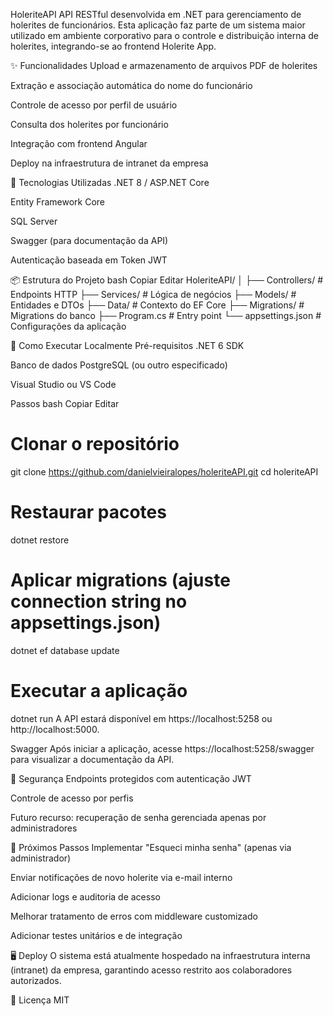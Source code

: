 ﻿HoleriteAPI
API RESTful desenvolvida em .NET para gerenciamento de holerites de funcionários. Esta aplicação faz parte de um sistema maior utilizado em ambiente corporativo para o controle e distribuição interna de holerites, integrando-se ao frontend Holerite App.

✨ Funcionalidades
Upload e armazenamento de arquivos PDF de holerites

Extração e associação automática do nome do funcionário

Controle de acesso por perfil de usuário

Consulta dos holerites por funcionário

Integração com frontend Angular

Deploy na infraestrutura de intranet da empresa

🧱 Tecnologias Utilizadas
.NET 8 / ASP.NET Core

Entity Framework Core

SQL Server


Swagger (para documentação da API)

Autenticação baseada em Token JWT

📦 Estrutura do Projeto
bash
Copiar
Editar
HoleriteAPI/
│
├── Controllers/        # Endpoints HTTP
├── Services/           # Lógica de negócios
├── Models/             # Entidades e DTOs
├── Data/               # Contexto do EF Core
├── Migrations/         # Migrations do banco
├── Program.cs          # Entry point
└── appsettings.json    # Configurações da aplicação

🚀 Como Executar Localmente
Pré-requisitos
.NET 6 SDK

Banco de dados PostgreSQL (ou outro especificado)

Visual Studio ou VS Code

Passos
bash
Copiar
Editar
# Clonar o repositório
git clone https://github.com/danielvieiralopes/holeriteAPI.git
cd holeriteAPI

# Restaurar pacotes
dotnet restore

# Aplicar migrations (ajuste connection string no appsettings.json)
dotnet ef database update

# Executar a aplicação
dotnet run
A API estará disponível em https://localhost:5258 ou http://localhost:5000.

Swagger
Após iniciar a aplicação, acesse https://localhost:5258/swagger para visualizar a documentação da API.

🔐 Segurança
Endpoints protegidos com autenticação JWT

Controle de acesso por perfis

Futuro recurso: recuperação de senha gerenciada apenas por administradores

📌 Próximos Passos
 Implementar "Esqueci minha senha" (apenas via administrador)

 Enviar notificações de novo holerite via e-mail interno

 Adicionar logs e auditoria de acesso

 Melhorar tratamento de erros com middleware customizado

 Adicionar testes unitários e de integração

🖥️ Deploy
O sistema está atualmente hospedado na infraestrutura interna (intranet) da empresa, garantindo acesso restrito aos colaboradores autorizados.



📄 Licença
MIT